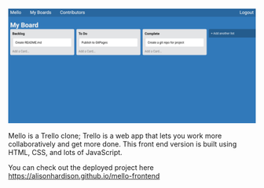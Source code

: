 ![Mello-Screenshot](https://github.com/Alisonhardison/mello-frontend/blob/master/mello-frontend.png)

Mello is a Trello clone; Trello is a web app that lets you work more collaboratively and get more done. This front end version is built using HTML, CSS, and lots of JavaScript.
 

You can check out the deployed project here https://alisonhardison.github.io/mello-frontend